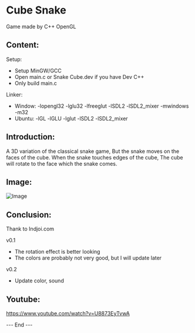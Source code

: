 # Cube Snake

Game made by C++ OpenGL

## Content:

Setup:
- Setup MinGW/GCC
- Open main.c or Snake Cube.dev if you have Dev C++
- Only build main.c

Linker:
- Window: -lopengl32 -lglu32 -lfreeglut -lSDL2 -lSDL2_mixer -mwindows -m32
- Ubuntu: -lGL -lGLU -lglut -lSDL2 -lSDL2_mixer

## Introduction:

A 3D variation of the classical snake game, But the snake moves on the faces of the cube. When the snake touches edges of the cube, The cube will rotate to the face which the snake comes.

## Image:

![Image](https://i.imgur.com/9de0Vxr.png)

## Conclusion:

Thank to Indjoi.com

v0.1
- The rotation effect is better looking
- The colors are probably not very good, but I will update later

v0.2
- Update color, sound

## Youtube:

https://www.youtube.com/watch?v=U8873EyTvwA

--- End ---
